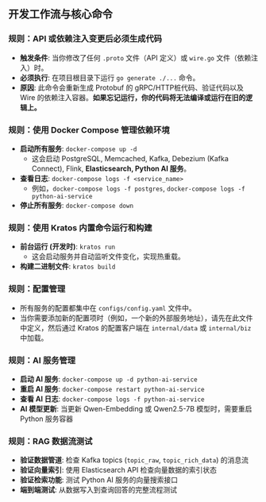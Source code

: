 ## 开发工作流与核心命令

### 规则：API 或依赖注入变更后必须生成代码

- **触发条件**: 当你修改了任何 `.proto` 文件（API 定义）或 `wire.go` 文件（依赖注入）时。
- **必须执行**: 在项目根目录下运行 `go generate ./...` 命令。
- **原因**: 此命令会重新生成 Protobuf 的 gRPC/HTTP桩代码、验证代码以及 Wire 的依赖注入容器。**如果忘记运行，你的代码将无法编译或运行在旧的逻辑上。**

### 规则：使用 Docker Compose 管理依赖环境

- **启动所有服务**: `docker-compose up -d`
  - 这会启动 PostgreSQL, Memcached, Kafka, Debezium (Kafka Connect), Flink, **Elasticsearch, Python AI 服务**。
- **查看日志**: `docker-compose logs -f <service_name>`
  - 例如，`docker-compose logs -f postgres`, `docker-compose logs -f python-ai-service`
- **停止所有服务**: `docker-compose down`

### 规则：使用 Kratos 内置命令运行和构建

- **前台运行 (开发时)**: `kratos run`
  - 这会启动服务并自动监听文件变化，实现热重载。
- **构建二进制文件**: `kratos build`

### 规则：配置管理

- 所有服务的配置都集中在 `configs/config.yaml` 文件中。
- 当你需要添加新的配置项时（例如，一个新的外部服务地址），请先在此文件中定义，然后通过 Kratos 的配置客户端在 `internal/data` 或 `internal/biz` 中加载。

### 规则：AI 服务管理

- **启动 AI 服务**: `docker-compose up -d python-ai-service`
- **重启 AI 服务**: `docker-compose restart python-ai-service`
- **查看 AI 日志**: `docker-compose logs -f python-ai-service`
- **AI 模型更新**: 当更新 Qwen-Embedding 或 Qwen2.5-7B 模型时，需要重启 Python 服务容器

### 规则：RAG 数据流测试

- **验证数据管道**: 检查 Kafka topics (`topic_raw`, `topic_rich_data`) 的消息流
- **验证向量索引**: 使用 Elasticsearch API 检查向量数据的索引状态
- **验证检索功能**: 测试 Python AI 服务的向量搜索接口
- **端到端测试**: 从数据写入到查询回答的完整流程测试
